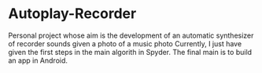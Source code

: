 # Autoplay-Recorder
Personal project whose aim is the development of an automatic synthesizer of recorder sounds given a photo of a music photo
Currently, I just have given the first steps in the main algorith in Spyder. The final main is to build an app in Android.
